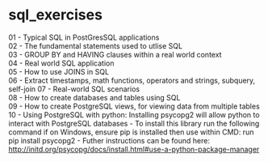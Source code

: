 # sql_exercises

01 - Typical SQL in PostGresSQL applications  
02 - The fundamental statements used to utlise SQL  
03 - GROUP BY and HAVING clauses within a real world context  
04 - Real world SQL application  
05 - How to use JOINS in SQL  
06 - Extract timestamps, math functions, operators and strings, subquery, self-join
07 - Real-world SQL scenarios  
08 - How to create databases and tables using SQL  
09 - How to create PostgreSQL views, for viewing data from multiple tables  
10 - Using PostgreSQL with python:
     Installing psycopg2 will allow python to interact with PostgreSQL databases
     - To install this library run the following command if on Windows, ensure pip is installed then use within CMD: run pip install psycopg2
     - Futher instructions can be found here: http://initd.org/psycopg/docs/install.html#use-a-python-package-manager  